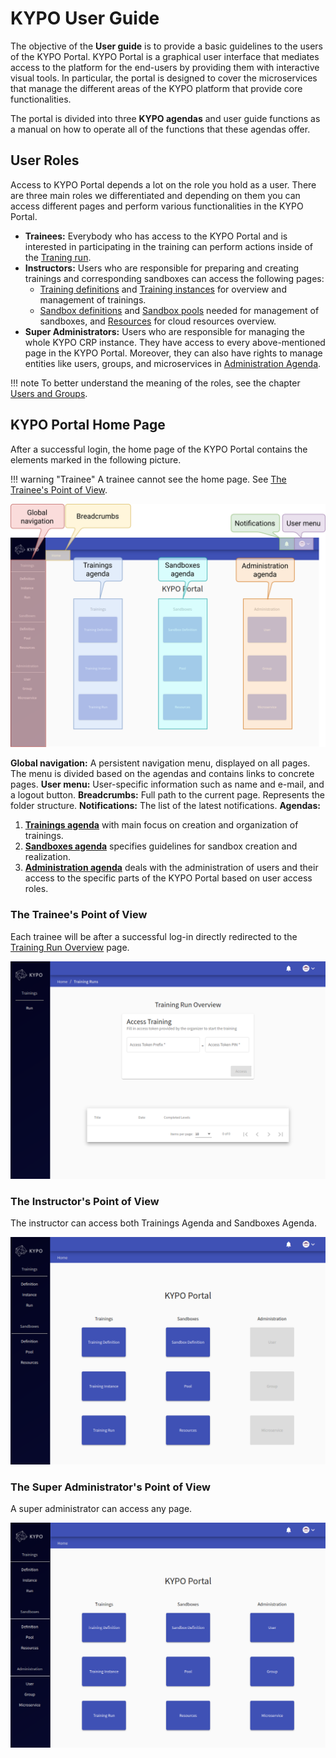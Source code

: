 # KYPO User Guide

The objective of the **User guide** is to provide a basic guidelines to the users of the KYPO Portal. KYPO Portal is a graphical user interface that mediates access to the platform for the end-users by providing them with interactive visual tools. In particular, the portal is designed to cover the microservices that manage the different areas of the KYPO platform that provide core functionalities.

The portal is divided into three **KYPO agendas** and user guide functions as a manual on how to operate all of the functions that these agendas offer.

## User Roles

Access to KYPO Portal depends a lot on the role you hold as a user. There are three main roles we differentiated and depending on them you can access different pages and perform various functionalities in the KYPO Portal.

* **Trainees:** Everybody who has access to the KYPO Portal and is interested in participating in the training can perform actions inside of the [Traning run](../training-agenda/training-run).
* **Instructors:** Users who are responsible for preparing and creating trainings and corresponding sandboxes can access the following pages: 
    * [Training definitions](../training-agenda/training-definition) and [Training instances](../training-agenda/training-instance) for overview and management of trainings. 
    * [Sandbox definitions](../sandbox-agenda/sandbox-definition) and [Sandbox pools](../sandbox-agenda/pool) needed for management of sandboxes, and [Resources](../sandbox-agenda/resources) for cloud resources overview.
* **Super Administrators:** Users who are responsible for managing the whole KYPO CRP instance. They have access to every above-mentioned page in the KYPO Portal. Moreover, they can also have rights to manage entities like users, groups, and microservices in [Administration Agenda](../administration-agenda/administration-agenda-overview). 

!!! note
    To better understand the meaning of the roles, see the chapter [Users and Groups](../../operation-guide/users-and-groups/roles).


## KYPO Portal Home Page

After a successful login, the home page of the KYPO Portal contains the elements marked in the following picture. 

!!! warning "Trainee"
    A trainee cannot see the home page. See [The Trainee's Point of View](#the-trainees-point-of-view).

![KYPO-home-page](../img/user-guide/KYPO-home-page.png)


**Global navigation:** A persistent navigation menu, displayed on all pages. The menu is divided based on the agendas and contains links to concrete pages.
**User menu:** User-specific information such as name and e-mail, and a logout button.
**Breadcrumbs:** Full path to the current page. Represents the folder structure.
**Notifications:** The list of the latest notifications.
**Agendas:**

 1. **[Trainings agenda](./training-agenda/training-agenda-overview.md)** with main focus on creation and organization of trainings.
 2. **[Sandboxes agenda](./sandbox-agenda/sandbox-agenda-overview.md)** specifies guidelines for sandbox creation and realization. 
 3. **[Administration agenda](./administration-agenda/administration-agenda-overview.md)** deals with the administration of users and their access to the specific parts of the KYPO Portal based on user access roles.

### The Trainee's Point of View
Each trainee will be after a successful log-in directly redirected to the [Training Run Overview](../training-agenda/training-run/#training-runs-overview) page. 

![KYPO-home-page-trainee](../img/user-guide/KYPO-home-page-trainee.png)


### The Instructor's Point of View
The instructor can access both Trainings Agenda and Sandboxes Agenda. 

![KYPO-home-page-trainee](../img/user-guide/KYPO-home-page-instructor.png)

### The Super Administrator's Point of View 

A super administrator can access any page. 

![KYPO-home-page-admin](../img/user-guide/KYPO-home-page-admin.png)

